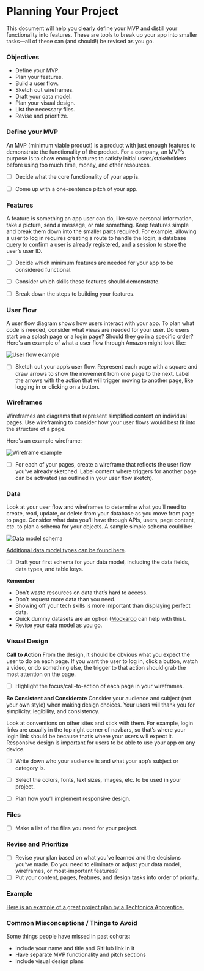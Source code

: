 # Planning Your Project

This document will help you clearly define your MVP and distill your functionality into features. These are tools to break up your app into smaller tasks—all of these can (and should!) be revised as you go. 


### Objectives 
- Define your MVP.
- Plan your features.
- Build a user flow.
- Sketch out wireframes.
- Draft your data model.
- Plan your visual design.
- List the necessary files.
- Revise and prioritize.


### Define your MVP 
An MVP (minimum viable product) is a product with just enough features to demonstrate the functionality of the product. For a company, an MVP’s purpose is to show enough features to satisfy initial users/stakeholders before using too much time, money, and other resources. 

- [ ] Decide what the core functionality of your app is. 
- [ ] Come up with a one-sentence pitch of your app.


### Features
A feature is something an app user can do, like save personal information, take a picture, send a message, or rate something. Keep features simple and break them down into the smaller parts required. For example, allowing a user to log in requires creating a route to handle the login, a database query to confirm a user is already registered, and a session to store the user’s user ID. 

- [ ] Decide which minimum features are needed for your app to be considered functional.
- [ ] Consider which skills these features should demonstrate.
- [ ] Break down the steps to building your features.


### User Flow 
A user flow diagram shows how users interact with your app. To plan what code is needed, consider what views are needed for your user. Do users start on a splash page or a login page? Should they go in a specific order? Here's an example of what a user flow through Amazon might look like: 

![User flow example](https://github.com/Techtonica/curriculum/blob/master/projects/final-project/user-flow.png "User flow example")

- [ ] Sketch out your app’s user flow. Represent each page with a square and draw arrows to show the movement from one page to the next. Label the arrows with the action that will trigger moving to another page, like logging in or clicking on a button.


### Wireframes 
Wireframes are diagrams that represent simplified content on individual pages. Use wireframing to consider how your user flows would best fit into the structure of a page. 

Here's an example wireframe: 

![Wireframe example](https://github.com/Techtonica/curriculum/blob/master/projects/final-project/wireframe.png "Wireframe example")

- [ ] For each of your pages, create a wireframe that reflects the user flow you’ve already sketched. Label content where triggers for another page can be activated (as outlined in your user flow sketch). 


### Data

Look at your user flow and wireframes to determine what you’ll need to create, read, update, or delete from your database as you move from page to page. Consider what data you’ll have through APIs, users, page content, etc. to plan a schema for your objects. A sample simple schema could be: 

![Data model schema](https://github.com/Techtonica/curriculum/blob/master/projects/final-project/data-model-schema.png "Data model schema")

[Additional data model types can be found here](https://www.lucidchart.com/pages/database-diagram/database-models).

- [ ] Draft your first schema for your data model, including the data fields, data types, and table keys.

**Remember** 
- Don’t waste resources on data that’s hard to access.
- Don’t request more data than you need.
- Showing off your tech skills is more important than displaying perfect data. 
- Quick dummy datasets are an option ([Mockaroo](https://mockaroo.com/) can help with this). 
- Revise your data model as you go.


### Visual Design 

**Call to Action**
From the design, it should be obvious what you expect the user to do on each page. If you want the user to log in, click a button, watch a video, or do something else, the trigger to that action should grab the most attention on the page. 

- [ ] Highlight the focus/call-to-action of each page in your wireframes.

**Be Consistent and Considerate**
Consider your audience and subject (not your own style) when making design choices. Your users will thank you for simplicity, legibility, and consistency. 

Look at conventions on other sites and stick with them. For example, login links are usually in the top right corner of navbars, so that’s where your login link should be because that’s where your users will expect it. Responsive design is important for users to be able to use your app on any device.

- [ ] Write down who your audience is and what your app’s subject or category is.
- [ ] Select the colors, fonts, text sizes, images, etc. to be used in your project.
- [ ] Plan how you’ll implement responsive design.


### Files
- [ ] Make a list of the files you need for your project. 

### Revise and Prioritize
- [ ] Revise your plan based on what you’ve learned and the decisions you’ve made. Do you need to eliminate or adjust your data model, wireframes, or most-important features? 
- [ ] Put your content, pages, features, and design tasks into order of priority. 

### Example
[Here is an example of a great project plan by a Techtonica Apprentice.
](https://docs.google.com/document/d/112iEc0IX7SAVonfyqVeFfuz5JazklGnto8bE3-YAZYQ/edit?usp=sharing)

### Common Misconceptions / Things to Avoid

Some things people have missed in past cohorts:
- Include your name and title and GitHub link in it
- Have separate MVP functionality and pitch sections 
- Include visual design plans 
